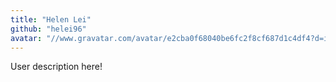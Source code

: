 ```yaml
---
title: "Helen Lei"
github: "helei96"
avatar: "//www.gravatar.com/avatar/e2cba0f68040be6fc2f8cf687d1c4df4?d=identicon"
---
```


User description here!
